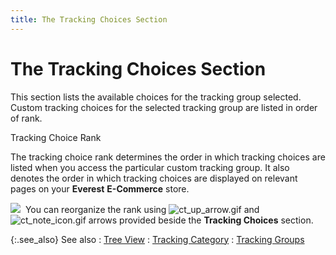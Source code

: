 ```yaml
---
title: The Tracking Choices Section
---
```


# The Tracking Choices Section


This section lists the available choices for the tracking group selected.  Custom tracking choices for the selected tracking group are listed in  order of rank.


Tracking Choice Rank


The tracking choice rank determines the order in which tracking choices  are listed when you access the particular custom tracking group. It also  denotes the order in which tracking choices are displayed on relevant  pages on your **Everest** **E-Commerce**  store.


![]({{site.ct_baseurl}}/img/note.gif)  You  can reorganize the rank using ![ct_up_arrow.gif]({{site.ct_baseurl}}/img/ct_up_arrow.gif) and ![ct_note_icon.gif]({{site.ct_baseurl}}/img/ct_note_icon.gif) arrows  provided beside the **Tracking Choices**  section.


{:.see_also}
See also
: [Tree View]({{site.ct_baseurl}}/misc/tree_view_2.html)
: [Tracking  Category]({{site.ct_baseurl}}/misc/the_tracking_category_section_ctset_up_brsr_sd.html)
: [Tracking  Groups]({{site.ct_baseurl}}/misc/the_tracking_groups_section_ct_set_up_brsr_sd.html)
